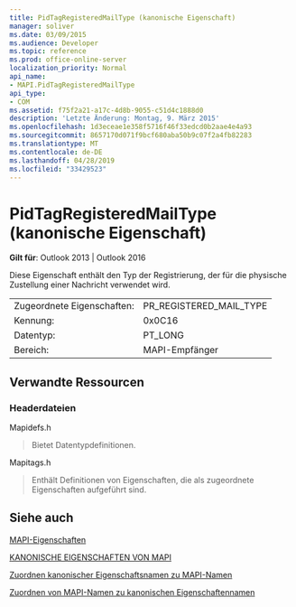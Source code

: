 ```yaml
---
title: PidTagRegisteredMailType (kanonische Eigenschaft)
manager: soliver
ms.date: 03/09/2015
ms.audience: Developer
ms.topic: reference
ms.prod: office-online-server
localization_priority: Normal
api_name:
- MAPI.PidTagRegisteredMailType
api_type:
- COM
ms.assetid: f75f2a21-a17c-4d8b-9055-c51d4c1888d0
description: 'Letzte Änderung: Montag, 9. März 2015'
ms.openlocfilehash: 1d3eceae1e358f5716f46f33edcd0b2aae4e4a93
ms.sourcegitcommit: 8657170d071f9bcf680aba50b9c07f2a4fb82283
ms.translationtype: MT
ms.contentlocale: de-DE
ms.lasthandoff: 04/28/2019
ms.locfileid: "33429523"
---
```

# <a name="pidtagregisteredmailtype-canonical-property"></a>PidTagRegisteredMailType (kanonische Eigenschaft)

  
  
**Gilt für**: Outlook 2013 | Outlook 2016 
  
Diese Eigenschaft enthält den Typ der Registrierung, der für die physische Zustellung einer Nachricht verwendet wird.
  
|||
|:-----|:-----|
|Zugeordnete Eigenschaften:  <br/> |PR_REGISTERED_MAIL_TYPE  <br/> |
|Kennung:  <br/> |0x0C16  <br/> |
|Datentyp:  <br/> |PT_LONG  <br/> |
|Bereich:  <br/> |MAPI-Empfänger  <br/> |
   
## <a name="related-resources"></a>Verwandte Ressourcen

### <a name="header-files"></a>Headerdateien

Mapidefs.h
  
> Bietet Datentypdefinitionen.
    
Mapitags.h
  
> Enthält Definitionen von Eigenschaften, die als zugeordnete Eigenschaften aufgeführt sind.
    
## <a name="see-also"></a>Siehe auch



[MAPI-Eigenschaften](mapi-properties.md)
  
[KANONISCHE EIGENSCHAFTEN VON MAPI](mapi-canonical-properties.md)
  
[Zuordnen kanonischer Eigenschaftsnamen zu MAPI-Namen](mapping-canonical-property-names-to-mapi-names.md)
  
[Zuordnen von MAPI-Namen zu kanonischen Eigenschaftennamen](mapping-mapi-names-to-canonical-property-names.md)

